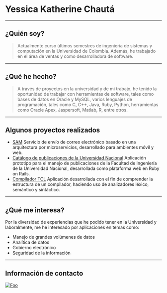 # Yessica Katherine Chautá

----
## ¿Quién soy?

> Actualmente curso últimos semestres de ingeniería de sistemas y computación en la Universidad de Colombia. Además, he trabajado en el área de ventas y como desarrolladora de software.

----
## ¿Qué he hecho?

> A través de proyectos en la universidad y de mi trabajo, he tenido la oportunidad de trabajar con herramientas de software, tales como bases de datos en Oracle y MySQL, varios lenguajes de programación, tales como C, C++, Java, Ruby, Python, herramientas como Oracle Apex, Jaspersoft, Matlab, R, entre otros.

----
## Algunos proyectos realizados

* [SAM](http://wikipedia.org) Servicio de envío de correo electrónico basado en una arquitectura por microservicios, desarrollado para ambientes móvil y web.
* [Catálogo de publicaciones de la Universidad Nacional](http://wikipedia.org) Aplicación prototipo para el manejo de publicaciones de la Facultad de Ingeniería de la Universidad Nacional, desarrollada como plataforma web en Ruby on Rails.
* [Compilador TCL](http://wikipedia.org) Aplicación desarrollada con el fin de comprender la estructura de un compilador, haciendo uso de analizadores léxico, semántico y sintáctico.


----
## ¿Qué me interesa?

Por la diversidad de experiencias que he podido tener en la Universidad y laboralmente, me he interesado por aplicaciones en temas como:

* Manejo de grandes volúmenes de datos
* Analítica de datos
* Gobierno electrónico
* Seguridad de la información

---
## Información de contacto

[![Foo](https://blog.addthiscdn.com/wp-content/uploads/2015/11/logo-facebook.png)](https://www.facebook.com/yecassi)
